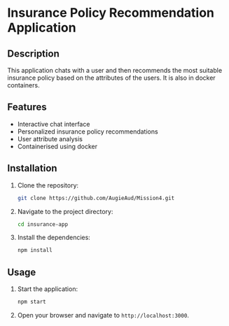# Insurance Policy Recommendation Application

## Description

This application chats with a user and then recommends the most suitable insurance policy based on the attributes of the users. It is also in docker containers.

## Features

- Interactive chat interface
- Personalized insurance policy recommendations
- User attribute analysis
- Containerised using docker

## Installation

1. Clone the repository:
   ```sh
   git clone https://github.com/AugieAud/Mission4.git
   ```
2. Navigate to the project directory:
   ```sh
   cd insurance-app
   ```
3. Install the dependencies:
   ```sh
   npm install
   ```

## Usage

1. Start the application:
   ```sh
   npm start
   ```
2. Open your browser and navigate to `http://localhost:3000`.
